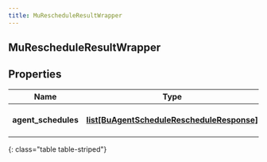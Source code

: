 ```yaml
---
title: MuRescheduleResultWrapper
---
```

## MuRescheduleResultWrapper

## Properties

|Name | Type | Description | Notes|
|------------ | ------------- | ------------- | -------------|
| **agent_schedules** | [**list[BuAgentScheduleRescheduleResponse]**](BuAgentScheduleRescheduleResponse.html) | The list of agent schedules | [optional] |
{: class="table table-striped"}


